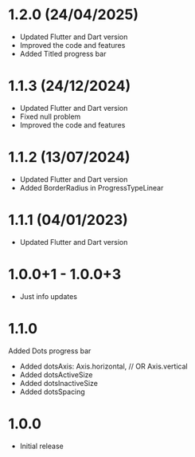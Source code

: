 # 1.2.0 (24/04/2025)
- Updated Flutter and Dart version
- Improved the code and features
- Added Titled progress bar

# 1.1.3 (24/12/2024)
- Updated Flutter and Dart version
- Fixed null problem
- Improved the code and features

# 1.1.2 (13/07/2024)
- Updated Flutter and Dart version
- Added BorderRadius in ProgressTypeLinear

# 1.1.1 (04/01/2023)
- Updated Flutter and Dart version

# 1.0.0+1 - 1.0.0+3
- Just info updates

# 1.1.0
Added Dots progress bar
- Added dotsAxis: Axis.horizontal, // OR Axis.vertical
- Added dotsActiveSize
- Added dotsInactiveSize
- Added dotsSpacing

# 1.0.0
- Initial release